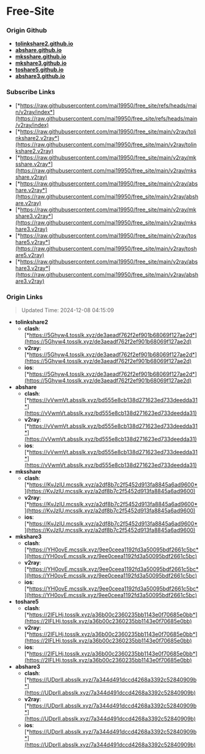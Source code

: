 # Free-Site

### Origin Github

- [**tolinkshare2.github.io**](https://github.com/tolinkshare2/tolinkshare2.github.io)
- [**abshare.github.io**](https://github.com/abshare/abshare.github.io)
- [**mksshare.github.io**](https://github.com/mksshare/mksshare.github.io)
- [**mkshare3.github.io**](https://github.com/mkshare3/mkshare3.github.io)
- [**toshare5.github.io**](https://github.com/toshare5/toshare5.github.io)
- [**abshare3.github.io**](https://github.com/abshare3/abshare3.github.io)

### Subscribe Links

- [*https://raw.githubusercontent.com/mai19950/free_site/refs/heads/main/v2ray/index*](https://raw.githubusercontent.com/mai19950/free_site/refs/heads/main/v2ray/index)
- [*https://raw.githubusercontent.com/mai19950/free_site/main/v2ray/tolinkshare2.v2ray*](https://raw.githubusercontent.com/mai19950/free_site/main/v2ray/tolinkshare2.v2ray)
- [*https://raw.githubusercontent.com/mai19950/free_site/main/v2ray/mksshare.v2ray*](https://raw.githubusercontent.com/mai19950/free_site/main/v2ray/mksshare.v2ray)
- [*https://raw.githubusercontent.com/mai19950/free_site/main/v2ray/abshare.v2ray*](https://raw.githubusercontent.com/mai19950/free_site/main/v2ray/abshare.v2ray)
- [*https://raw.githubusercontent.com/mai19950/free_site/main/v2ray/mkshare3.v2ray*](https://raw.githubusercontent.com/mai19950/free_site/main/v2ray/mkshare3.v2ray)
- [*https://raw.githubusercontent.com/mai19950/free_site/main/v2ray/toshare5.v2ray*](https://raw.githubusercontent.com/mai19950/free_site/main/v2ray/toshare5.v2ray)
- [*https://raw.githubusercontent.com/mai19950/free_site/main/v2ray/abshare3.v2ray*](https://raw.githubusercontent.com/mai19950/free_site/main/v2ray/abshare3.v2ray)

### Origin Links

> Updated Time: 2024-12-08 04:15:09

- **tolinkshare2**
  - **clash**: [*https://5Ghyw4.tosslk.xyz/de3aeadf762f2ef901b68069f127ae2d*](https://5Ghyw4.tosslk.xyz/de3aeadf762f2ef901b68069f127ae2d)
  - **v2ray**: [*https://5Ghyw4.tosslk.xyz/de3aeadf762f2ef901b68069f127ae2d*](https://5Ghyw4.tosslk.xyz/de3aeadf762f2ef901b68069f127ae2d)
  - **ios**: [*https://5Ghyw4.tosslk.xyz/de3aeadf762f2ef901b68069f127ae2d*](https://5Ghyw4.tosslk.xyz/de3aeadf762f2ef901b68069f127ae2d)
- **abshare**
  - **clash**: [*https://vVwmVt.absslk.xyz/bd555e8cb138d271623ed733deedda31*](https://vVwmVt.absslk.xyz/bd555e8cb138d271623ed733deedda31)
  - **v2ray**: [*https://vVwmVt.absslk.xyz/bd555e8cb138d271623ed733deedda31*](https://vVwmVt.absslk.xyz/bd555e8cb138d271623ed733deedda31)
  - **ios**: [*https://vVwmVt.absslk.xyz/bd555e8cb138d271623ed733deedda31*](https://vVwmVt.absslk.xyz/bd555e8cb138d271623ed733deedda31)
- **mksshare**
  - **clash**: [*https://KvJzlU.mcsslk.xyz/a2df8b7c2f5452d913fa8845a6ad9600*](https://KvJzlU.mcsslk.xyz/a2df8b7c2f5452d913fa8845a6ad9600)
  - **v2ray**: [*https://KvJzlU.mcsslk.xyz/a2df8b7c2f5452d913fa8845a6ad9600*](https://KvJzlU.mcsslk.xyz/a2df8b7c2f5452d913fa8845a6ad9600)
  - **ios**: [*https://KvJzlU.mcsslk.xyz/a2df8b7c2f5452d913fa8845a6ad9600*](https://KvJzlU.mcsslk.xyz/a2df8b7c2f5452d913fa8845a6ad9600)
- **mkshare3**
  - **clash**: [*https://YH0ovE.mcsslk.xyz/9ee0ceea1192fd3a50095bdf2661c5bc*](https://YH0ovE.mcsslk.xyz/9ee0ceea1192fd3a50095bdf2661c5bc)
  - **v2ray**: [*https://YH0ovE.mcsslk.xyz/9ee0ceea1192fd3a50095bdf2661c5bc*](https://YH0ovE.mcsslk.xyz/9ee0ceea1192fd3a50095bdf2661c5bc)
  - **ios**: [*https://YH0ovE.mcsslk.xyz/9ee0ceea1192fd3a50095bdf2661c5bc*](https://YH0ovE.mcsslk.xyz/9ee0ceea1192fd3a50095bdf2661c5bc)
- **toshare5**
  - **clash**: [*https://2IFLHj.tosslk.xyz/a36b00c2360235bb1143e0f70685e0bb*](https://2IFLHj.tosslk.xyz/a36b00c2360235bb1143e0f70685e0bb)
  - **v2ray**: [*https://2IFLHj.tosslk.xyz/a36b00c2360235bb1143e0f70685e0bb*](https://2IFLHj.tosslk.xyz/a36b00c2360235bb1143e0f70685e0bb)
  - **ios**: [*https://2IFLHj.tosslk.xyz/a36b00c2360235bb1143e0f70685e0bb*](https://2IFLHj.tosslk.xyz/a36b00c2360235bb1143e0f70685e0bb)
- **abshare3**
  - **clash**: [*https://UDprII.absslk.xyz/7a344d491dccd4268a3392c52840909b*](https://UDprII.absslk.xyz/7a344d491dccd4268a3392c52840909b)
  - **v2ray**: [*https://UDprII.absslk.xyz/7a344d491dccd4268a3392c52840909b*](https://UDprII.absslk.xyz/7a344d491dccd4268a3392c52840909b)
  - **ios**: [*https://UDprII.absslk.xyz/7a344d491dccd4268a3392c52840909b*](https://UDprII.absslk.xyz/7a344d491dccd4268a3392c52840909b)
